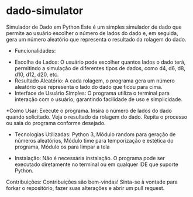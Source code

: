 # dado-simulator

Simulador de Dado em Python
Este é um simples simulador de dado que permite ao usuário escolher o número de lados do dado e, em seguida, gera um número aleatório que representa o resultado da rolagem do dado.

* Funcionalidades:
- Escolha de Lados: O usuário pode escolher quantos lados o dado terá, permitindo a simulação de diferentes tipos de dados, como d4, d6, d8, d10, d12, d20, etc.
- Resultado Aleatório: A cada rolagem, o programa gera um número aleatório que representa o lado do dado que ficou para cima.
- Interface de Usuário Simples: O programa utiliza o terminal para interação com o usuário, garantindo facilidade de uso e simplicidade.

*Como Usar:
Execute o programa.
Insira o número de lados do dado quando solicitado.
Veja o resultado da rolagem do dado.
Repita o processo ou saia do programa conforme desejado.

* Tecnologias Utilizadas:
Python 3,
Módulo random para geração de números aleatórios,
Módulo time para temporização e estética do programa,
Módulo os para limpar a tela

* Instalação:
Não é necessária instalação. O programa pode ser executado diretamente no terminal ou em qualquer IDE que suporte Python.

Contribuições:
Contribuições são bem-vindas! Sinta-se à vontade para forkar o repositório, fazer suas alterações e abrir um pull request.
